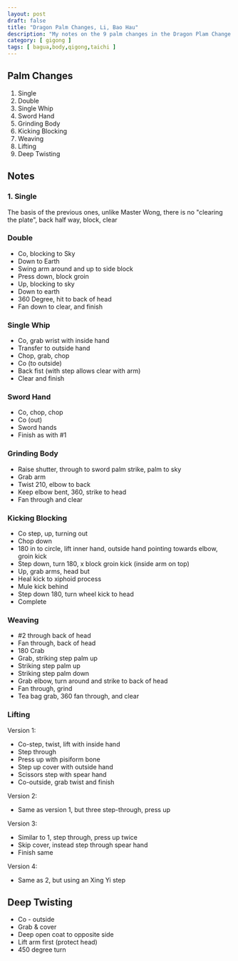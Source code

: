 ```yaml
---
layout: post
draft: false
title: "Dragon Palm Changes, Li, Bao Hau"
description: "My notes on the 9 palm changes in the Dragon Plam Change Swet by Li, Bao Hau - the Ma Gui Lineage Holder"
category: [ gigong ]
tags: [ bagua,body,qigong,taichi ]
---
```


## Palm Changes
1. Single
2. Double
3. Single Whip
4. Sword Hand
5. Grinding Body
6. Kicking Blocking
7. Weaving
8. Lifting
9. Deep Twisting

## Notes

### 1. Single
The basis of the previous ones, unlike Master Wong, there is no "clearing the plate", back half way, block, clear

### Double
* Co, blocking to Sky
* Down to Earth
* Swing arm around and up to side block
* Press down, block groin
* Up, blocking to sky
* Down to earth
* 360 Degree, hit to back of head
* Fan down to clear, and finish

### Single Whip
* Co, grab wrist with inside hand
* Transfer to outside hand
* Chop, grab, chop
* Co (to outside)
* Back fist (with step allows clear with arm)
* Clear and finish

### Sword Hand
* Co, chop, chop
* Co (out)
* Sword hands
* Finish as with #1

### Grinding Body
* Raise shutter, through to sword palm strike, palm to sky
* Grab arm
* Twist 210, elbow to back
* Keep elbow bent, 360, strike to head
* Fan through and clear

### Kicking Blocking
* Co step, up, turning out
* Chop down
* 180 in to circle, lift inner hand, outside hand pointing towards elbow, groin kick
* Step down, turn 180, x block groin kick (inside arm on top)
* Up, grab arms, head but
* Heal kick to xiphoid process
* Mule kick behind
* Step down 180, turn wheel kick to head
* Complete

### Weaving
* #2 through back of head
* Fan through, back of head
* 180 Crab
* Grab, striking step palm up
* Striking step palm up
* Striking step palm down
* Grab elbow, turn around and strike to back of head
* Fan through, grind
* Tea bag grab, 360 fan through, and clear

### Lifting

Version 1:
* Co-step, twist, lift with inside hand
* Step through
* Press up with pisiform bone
* Step up cover with outside hand
* Scissors step with spear hand
* Co-outside, grab twist and finish

Version 2:
* Same as version 1, but three step-through, press up

Version 3:
* Similar to 1, step through, press up twice
* Skip cover, instead step through spear hand
* Finish same

Version 4:
* Same as 2, but using an Xing Yi step

## Deep Twisting

* Co - outside
* Grab & cover
* Deep open coat to opposite side
* Lift arm first (protect head)
* 450 degree turn

